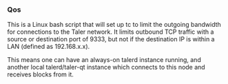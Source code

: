 ### Qos ###

This is a Linux bash script that will set up tc to limit the outgoing bandwidth for connections to the Taler network. It limits outbound TCP traffic with a source or destination port of 9333, but not if the destination IP is within a LAN (defined as 192.168.x.x).

This means one can have an always-on talerd instance running, and another local talerd/taler-qt instance which connects to this node and receives blocks from it.
